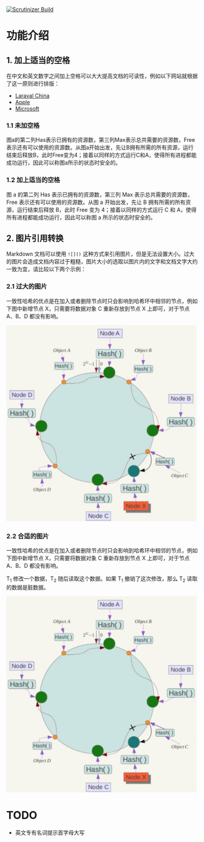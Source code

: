 
[![Scrutinizer Build](https://img.shields.io/scrutinizer/build/g/filp/whoops.svg)](https://github.com/CyC2018/Text-Typesetting)

# 功能介绍

## 1. 加上适当的空格

在中文和英文数字之间加上空格可以大大提高文档的可读性，例如以下网站就根据了这一原则进行排版：

- [Laraval China](https://laravel-china.org/)
- [Apple](https://www.apple.com/cn/)
- [Microsoft](https://www.microsoft.com/zh-cn/)

### 1.1 未加空格

图a的第二列Has表示已拥有的资源数，第三列Max表示总共需要的资源数，Free表示还有可以使用的资源数。从图a开始出发，先让B拥有所需的所有资源，运行结束后释放B，此时Free变为4；接着以同样的方式运行C和A，使得所有进程都能成功运行，因此可以称图a所示的状态时安全的。

### 1.2 加上适当的空格

图 a 的第二列 Has 表示已拥有的资源数，第三列 Max 表示总共需要的资源数，Free 表示还有可以使用的资源数。从图 a 开始出发，先让 B 拥有所需的所有资源，运行结束后释放 B，此时 Free 变为 4；接着以同样的方式运行 C 和 A，使得所有进程都能成功运行，因此可以称图 a 所示的状态时安全的。

## 2. 图片引用转换

Markdown 文档可以使用 `![]()` 这种方式来引用图片，但是无法设置大小。过大的图片会造成文档内容过于粗糙，图片大小的选取以图片内的文字和文档文字大约一致为宜，请比较以下两个示例：

### 2.1 过大的图片

一致性哈希的优点是在加入或者删除节点时只会影响到哈希环中相邻的节点，例如下图中新增节点 X，只需要将数据对象 C 重新存放到节点 X 上即可，对于节点 A、B、D 都没有影响。

<img src="pics/2.jpg" width="1400"/>

### 2.2 合适的图片

一致性哈希的优点是在加入或者删除节点时只会影响到哈希环中相邻的节点，例如下图中新增节点 X，只需要将数据对象 C 重新存放到节点 X 上即可，对于节点 A、B、D 都没有影响。

T<sub>1</sub> 修改一个数据，T<sub>2</sub> 随后读取这个数据。如果 T<sub>1</sub> 撤销了这次修改，那么 T<sub>2</sub> 读取的数据是脏数据。

<img src="pics/2.jpg" width="800"/>

# TODO

- 英文专有名词提示首字母大写
